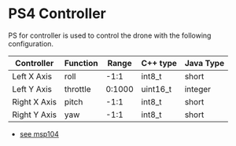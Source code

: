 # PS4 Controller 

PS for controller is used to control the drone with the following configuration.

| Controller   | Function | Range   | C++ type | Java Type |
|--------------|----------|---------|----------| --------- |
| Left X Axis  | roll     | -1:1    | int8_t   | short     |
| Left Y Axis  | throttle | 0:1000  | uint16_t | integer   |
| Right X Axis | pitch    | -1:1    | int8_t   | short     |
| Right Y Axis | yaw      | -1:1    | int8_t   | short     |   


- [see msp104](docs/developer/commands/msp104.md)